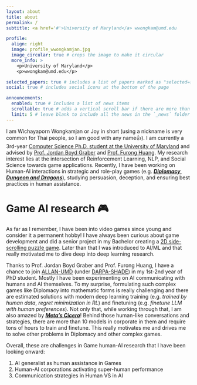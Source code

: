```yaml
---
layout: about
title: about
permalink: /
subtitle: <a href='#'>University of Maryland</a> wwongkam@umd.edu 

profile:
  align: right
  image: profile_wwongkamjan.jpg
  image_circular: true # crops the image to make it circular
  more_info: >
    <p>University of Maryland</p>
    <p>wwongkam@umd.edu</p>

selected_papers: true # includes a list of papers marked as "selected={true}"
social: true # includes social icons at the bottom of the page

announcements:
  enabled: true # includes a list of news items
  scrollable: true # adds a vertical scroll bar if there are more than 3 news items
  limit: 5 # leave blank to include all the news in the `_news` folder
---
```


I am Wichayaporn Wongkamjan or Joy in short (using a nickname is very common for Thai people, so I am good with any name👍). I am currently a 3rd-year [Computer Science Ph.D. student at the University of Maryland](https://www.cs.umd.edu/) and advised by [Prof. Jordan Boyd Graber](https://users.umiacs.umd.edu/~jbg/) and [Prof. Furong Huang](https://furong-huang.com/). My research interest lies at the intersection of Reinforcement Learning, NLP, and Social Science towards game applications. Recently, I have been working on Human-AI interactions in strategic and role-play games (e.g. [***Diplomacy***](https://en.wikipedia.org/wiki/Diplomacy_(game)), [***Dungeon and Dragons***](https://dnd.wizards.com/)), studying persuasion, deception, and ensuring best practices in human assistance.

Game AI research 🎮
======
As far as I remember, I have been into video games since young and consider it a permanent hobby! I have always been curious about game development and did a senior project in my Bachelor creating a [2D side-scrolling puzzle game](https://github.com/wwongkamjan/MEOWPOWER). Later than that I was introduced to AI/ML and that really motivated me to dive deep into deep learning research. 

Thanks to Prof. Jordan Boyd Graber and Prof. Furong Huang, I have a chance to join [ALLAN-UMD](https://github.com/ALLAN-DIP) (under [DARPA-SHADE](https://www.shade-aie.org/)) in my 1st-2nd year of PhD student. Mostly I have been experimenting on AI communicating with humans and AI themselves. To my surprise, formulating such complex games like Diplomacy into mathematic forms is really challenging and there are estimated solutions with modern deep learning training (e.g. *trained by human data*, *regret minimization in RL*) and finetuning (e.g. *finetune LLM with human preferences*). Not only that, while working through that, I am also amazed by [***Meta’s Cicero***](https://ai.meta.com/research/cicero/)! Behind those human-like conversations and strategies, there are more than 10 models in corporate in them and require tons of hours to train and finetune. This really motivates me and drives me to solve other problems in Diplomacy and other complex games. 

Overall, these are challenges in Game human-AI research that I have been looking onward:
1. AI generalist as human assistance in Games
2. Human-AI corporations activating super-human performance 
3. Communication strategies in Human VS in AI
